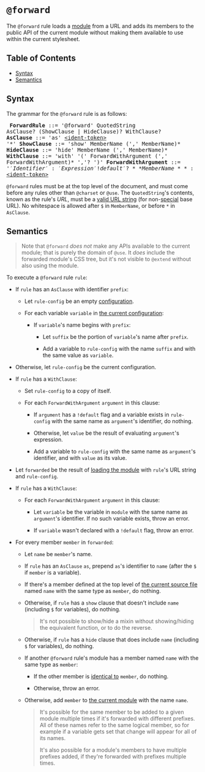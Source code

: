 # `@forward`

The `@forward` rule loads a [module][] from a URL and adds its members to the
public API of the current module without making them available to use within the
current stylesheet.

[module]: ../modules.md#module

## Table of Contents

* [Syntax](#syntax)
* [Semantics](#semantics)

## Syntax

The grammar for the `@forward` rule is as follows:

<x><pre>
**ForwardRule**         ::= '@forward' QuotedString AsClause? (ShowClause | HideClause)?  WithClause?
**AsClause**            ::= 'as' [\<ident-token>][] '\*'
**ShowClause**          ::= 'show' MemberName (',' MemberName)\*
**HideClause**          ::= 'hide' MemberName (',' MemberName)\*
**WithClause**          ::= 'with' '('
&#32;                     ForwardWithArgument (',' ForwardWithArgument)\* ','?
&#32;                   ')'
**ForwardWithArgument** ::= '$' Identifier ':' Expression '!default'?
**MemberName**          ::= '$'? [\<ident-token>][]
</pre></x>

[\<ident-token>]: https://drafts.csswg.org/css-syntax-3/#ident-token-diagram

`@forward` rules must be at the top level of the document, and must come before
any rules other than `@charset` or `@use`. The `QuotedString`'s contents, known
as the rule's *URL*, must be a [valid URL string][] (for non-[special][] base
URL). No whitespace is allowed after `$` in `MemberName`, or before `*` in
`AsClause`.

[valid URL string]: https://url.spec.whatwg.org/#valid-url-string
[special]: https://url.spec.whatwg.org/#special-scheme

## Semantics

> Note that `@forward` *does not* make any APIs available to the current module;
> that is purely the domain of `@use`. It *does* include the forwarded module's
> CSS tree, but it's not visible to `@extend` without also using the module.

To execute a `@forward` rule `rule`:

* If `rule` has an `AsClause` with identifier `prefix`:

  * Let `rule-config` be an empty [configuration][].

  * For each variable `variable` in [the current configuration][]:

    * If `variable`'s name begins with `prefix`:

      * Let `suffix` be the portion of `variable`'s name after `prefix`.

      * Add a variable to `rule-config` with the name `suffix` and with the
        same value as `variable`.

  [configuration]: ../modules.md#configuration
  [the current configuration]: ../spec.md#current-configuration

* Otherwise, let `rule-config` be the current configuration.

* If `rule` has a `WithClause`:

  * Set `rule-config` to a copy of itself.

  * For each `ForwardWithArgument` `argument` in this clause:

    * If `argument` has a `!default` flag and a variable exists in `rule-config`
      with the same name as `argument`'s identifier, do nothing.

    * Otherwise, let `value` be the result of evaluating `argument`'s
      expression.

    * Add a variable to `rule-config` with the same name as `argument`'s
      identifier, and with `value` as its value.

* Let `forwarded` be the result of [loading the module][] with `rule`'s URL
  string and `rule-config`.

  [loading the module]: ../modules.md#loading-a-module

* If `rule` has a `WithClause`:

  * For each `ForwardWithArgument` `argument` in this clause:

    * Let `variable` be the variable in `module` with the same name as
      `argument`'s identifier. If no such variable exists, throw an error.

    * If `variable` wasn't declared with a `!default` flag, throw an error.

* For every member `member` in `forwarded`:

  * Let `name` be `member`'s name.
  
  * If `rule` has an `AsClause` `as`, prepend `as`'s identifier to `name` (after
    the `$` if `member` is a variable).

  * If there's a member defined at the top level of [the current source file][]
    named `name` with the same type as `member`, do nothing.

  * Otherwise, if `rule` has a `show` clause that doesn't include `name`
    (including `$` for variables), do nothing.

    > It's not possible to show/hide a mixin without showing/hiding the
    > equivalent function, or to do the reverse.

  * Otherwise, if `rule` has a `hide` clause that does include `name` (including
    `$` for variables), do nothing.

  * If another `@forward` rule's module has a member named `name` with the same
    type as `member`:

    * If the other member is [identical to][] `member`, do nothing.

    * Otherwise, throw an error.

  * Otherwise, add `member` to [the current module][] with the name `name`.

    > It's possible for the same member to be added to a given module multiple
    > times if it's forwarded with different prefixes. All of these names refer
    > to the same logical member, so for example if a variable gets set that
    > change will appear for all of its names.
    >
    > It's also possible for a module's members to have multiple prefixes added,
    > if they're forwarded with prefixes multiple times.

  [the current source file]: ../spec.md#current-source-file
  [identical to]: ../modules.md#member
  [the current module]: ../spec.md#current-module
